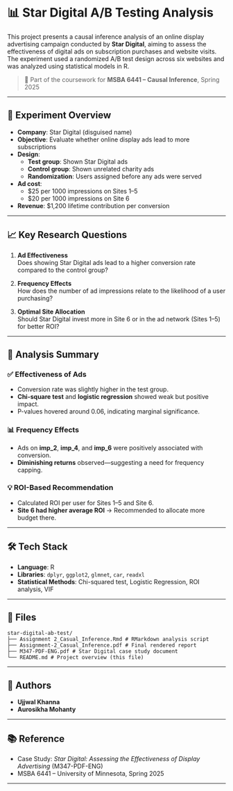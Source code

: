 # 📊 Star Digital A/B Testing Analysis

This project presents a causal inference analysis of an online display advertising campaign conducted by **Star Digital**, aiming to assess the effectiveness of digital ads on subscription purchases and website visits. The experiment used a randomized A/B test design across six websites and was analyzed using statistical models in R.

> 📁 Part of the coursework for **MSBA 6441 – Causal Inference**, Spring 2025

---

## 🧪 Experiment Overview

- **Company**: Star Digital (disguised name)
- **Objective**: Evaluate whether online display ads lead to more subscriptions
- **Design**:
  - **Test group**: Shown Star Digital ads
  - **Control group**: Shown unrelated charity ads
  - **Randomization**: Users assigned before any ads were served
- **Ad cost**: 
  - $25 per 1000 impressions on Sites 1–5
  - $20 per 1000 impressions on Site 6
- **Revenue**: $1,200 lifetime contribution per conversion

---

## 📈 Key Research Questions

1. **Ad Effectiveness**  
   Does showing Star Digital ads lead to a higher conversion rate compared to the control group?

2. **Frequency Effects**  
   How does the number of ad impressions relate to the likelihood of a user purchasing?

3. **Optimal Site Allocation**  
   Should Star Digital invest more in Site 6 or in the ad network (Sites 1–5) for better ROI?

---

## 🧠 Analysis Summary

### ✅ Effectiveness of Ads
- Conversion rate was slightly higher in the test group.
- **Chi-square test** and **logistic regression** showed weak but positive impact.
- P-values hovered around 0.06, indicating marginal significance.

### 📊 Frequency Effects
- Ads on **imp_2**, **imp_4**, and **imp_6** were positively associated with conversion.
- **Diminishing returns** observed—suggesting a need for frequency capping.

### 💡 ROI-Based Recommendation
- Calculated ROI per user for Sites 1–5 and Site 6.
- **Site 6 had higher average ROI** → Recommended to allocate more budget there.

---

## 🛠️ Tech Stack

- **Language**: R
- **Libraries**: `dplyr`, `ggplot2`, `glmnet`, `car`, `readxl`
- **Statistical Methods**: Chi-squared test, Logistic Regression, ROI analysis, VIF

---

## 📂 Files
```
star-digital-ab-test/
├── Assignment 2_Casual_Inference.Rmd # RMarkdown analysis script
├── Assignment-2_Casual_Inference.pdf # Final rendered report
├── M347-PDF-ENG.pdf # Star Digital case study document
└── README.md # Project overview (this file)
```

---

## 👥 Authors

- **Ujjwal Khanna**
- **Aurosikha Mohanty**

---

## 📚 Reference

- Case Study: *Star Digital: Assessing the Effectiveness of Display Advertising* (M347-PDF-ENG)
- MSBA 6441 – University of Minnesota, Spring 2025

---
